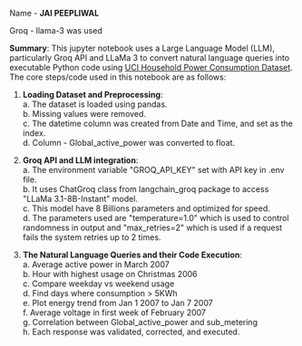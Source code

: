 Name - **JAI PEEPLIWAL**

Groq - llama-3 was used

**Summary**:
This jupyter notebook uses a Large Language Model (LLM), particularly Groq API and LLaMa 3 to convert natural language 
queries into executable Python code using [UCI Household Power Consumption Dataset](https://archive.ics.uci.edu/ml/datasets/individual+household+electric+power+consumption).
The core steps/code used in this notebook are as follows:
1. **Loading Dataset and Preprocessing**:\
    a. The dataset is loaded using pandas.\
    b. Missing values were removed.\
    c. The datetime column was created from Date and Time, and set as the index.\
    d. Column - Global_active_power was converted to float.

2. **Groq API and LLM integration**:\
    a. The environment variable "GROQ_API_KEY" set with API key in .env file.\
    b. It uses ChatGroq class from langchain_groq package to access "LLaMa 3.1-8B-Instant" model.\
    c. This model have 8 Billions parameters and optimized for speed.\
    d. The parameters used are "temperature=1.0" which is used to control randomness in output and "max_retries=2" which is used if a request fails the system retries up to 2 times.

3. **The Natural Language Queries and their Code Execution**:\
    a. Average active power in March 2007\
    b. Hour with highest usage on Christmas 2006\
    c. Compare weekday vs weekend usage\
    d. Find days where consumption > 5KWh\
    e. Plot energy trend from Jan 1 2007 to Jan 7 2007\
    f. Average voltage in first week of February 2007\
    g. Correlation between Global_active_power and sub_metering\
    h. Each response was validated, corrected, and executed.
